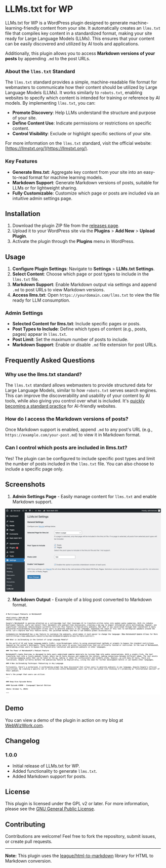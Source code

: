 # LLMs.txt for WP

LLMs.txt for WP is a WordPress plugin designed to generate machine-learning-friendly content from your site. It automatically creates an `llms.txt` file that compiles key content in a standardized format, making your site ready for Large Language Models (LLMs). This ensures that your content can be easily discovered and utilized by AI tools and applications.

Additionally, this plugin allows you to access **Markdown versions of your posts** by appending `.md` to the post URLs.

### About the `llms.txt` Standard

The `llms.txt` standard provides a simple, machine-readable file format for webmasters to communicate how their content should be utilized by Large Language Models (LLMs). It works similarly to `robots.txt`, enabling websites to specify which content is intended for training or reference by AI models. By implementing `llms.txt`, you can:

- **Promote Discovery**: Help LLMs understand the structure and purpose of your site.
- **Define Content Use**: Indicate permissions or restrictions on specific content.
- **Control Visibility**: Exclude or highlight specific sections of your site.

For more information on the `llms.txt` standard, visit the official website: [https://llmstxt.org/](https://llmstxt.org/).

### Key Features

- **Generate llms.txt**: Aggregate key content from your site into an easy-to-read format for machine learning models.
- **Markdown Support**: Generate Markdown versions of posts, suitable for LLMs or for lightweight sharing.
- **Fully Customizable**: Customize which page or posts are included via an intuitive admin settings page.

## Installation

1. Download the plugin ZIP file from the [releases page](https://github.com/WP-Autoplugin/llms-txt-for-wp/releases).
2. Upload it to your WordPress site via the **Plugins** > **Add New** > **Upload Plugin**.
3. Activate the plugin through the **Plugins** menu in WordPress.

## Usage

1. **Configure Plugin Settings**: Navigate to **Settings** > **LLMs.txt Settings**.
2. **Select Content**: Choose which page or post types to include in the `llms.txt` file.
3. **Markdown Support**: Enable Markdown output via settings and append `.md` to post URLs to view Markdown versions.
4. **Access llms.txt**: Open `https://yourdomain.com/llms.txt` to view the file ready for LLM consumption.

### Admin Settings

- **Selected Content for llms.txt**: Include specific pages or posts.
- **Post Types to Include**: Define which types of content (e.g., posts, pages) appear in `llms.txt`.
- **Post Limit**: Set the maximum number of posts to include.
- **Markdown Support**: Enable or disable `.md` file extension for post URLs.

## Frequently Asked Questions

### Why use the llms.txt standard?

The `llms.txt` standard allows webmasters to provide structured data for Large Language Models, similar to how `robots.txt` serves search engines. This can improve the discoverability and usability of your content by AI tools, while also giving you control over what is included. It's [quickly becoming a standard practice](https://directory.llmstxt.cloud/) for AI-friendly websites.

### How do I access the Markdown versions of posts?

Once Markdown support is enabled, append `.md` to any post's URL (e.g., `https://example.com/your-post.md`) to view it in Markdown format.

### Can I control which posts are included in llms.txt?

Yes! The plugin can be configured to include specific post types and limit the number of posts included in the `llms.txt` file. You can also choose to include a specific page only.

## Screenshots

1. **Admin Settings Page** - Easily manage content for `llms.txt` and enable Markdown support.

![Admin Settings Page](assets/screenshot-1.png)

2. **Markdown Output** - Example of a blog post converted to Markdown format.

![Markdown Output](assets/screenshot-2.png)

## Demo

You can view a demo of the plugin in action on my blog at [WebWizWork.com](https://www.webwizwork.com/llms.txt).

## Changelog

### 1.0.0

- Initial release of LLMs.txt for WP.
- Added functionality to generate `llms.txt`.
- Added Markdown support for posts.

## License

This plugin is licensed under the GPL v2 or later. For more information, please see the [GNU General Public License](https://www.gnu.org/licenses/gpl-2.0.html).

## Contributing

Contributions are welcome! Feel free to fork the repository, submit issues, or create pull requests.

---

**Note:** This plugin uses the [league/html-to-markdown](https://github.com/thephpleague/html-to-markdown) library for HTML to Markdown conversion.
